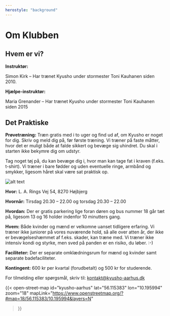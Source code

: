 ```yaml
---
herostyle: "background"
---
```


# Om Klubben

## Hvem er vi?

**Instruktør:**

Simon Kirk – Har trænet Kyusho under stormester Toni Kauhanen siden 2010.

**Hjælpe-instruktør:**

Maria Grenander – Har trænet Kyusho under stormester Toni Kauhanen siden 2015

## Det Praktiske

**Prøvetræning:** Træn gratis med i to uger og find ud af, om Kyusho er noget for dig. Skriv og meld dig på, før første
træning. Vi træner på faste måtter, hvor det er muligt både at falde sikkert og bevæge sig uhindret. Du skal i starten
ikke bekymre dig om udstyr.

Tag noget tøj på, du kan bevæge dig i, hvor man kan tage fat i kraven (f.eks. t-shirt). Vi træner i bare fødder og uden
eventuelle ringe, armbånd og smykker, ligesom håret skal være sat praktisk op.

![alt text](IMG20220614201146.jpg)

**Hvor:** L. A. Rings Vej 54, 8270 Højbjerg

**Hvornår:** Tirsdag 20.30 – 22.00 og torsdag 20.30 – 22.00

**Hvordan:** Der er gratis parkering lige foran døren og bus nummer 18 går tæt på, ligesom 13 og 16 holder indenfor 10
minutters gang.

**Hvem:** Både kvinder og mænd er velkomne uanset tidligere erfaring. Vi træner ikke juniorer på vores nuværende hold,
så alle over atten år, der ikke er bevægelseshæmmet af f.eks. skader, kan træne med. Vi træner ikke intensiv kondi
og styrke, men sved på panden er en risiko, du løber. :-)

**Faciliteter:** Der er separate omklædningsrum for mænd og kvinder samt separate badefaciliteter.

**Kontingent:** 600 kr per kvartal (forudbetalt) og 500 kr for studerende.

For tilmelding eller spørgsmål, skriv til: kontakt@kyusho-aarhus.dk

{{< open-street-map
    id="kyusho-aarhus"
    lat="56.115383"
    lon="10.195994"
    zoom="18"
    mapLink="https://www.openstreetmap.org/?#map=18/56.115383/10.195994&layers=N"
>}}